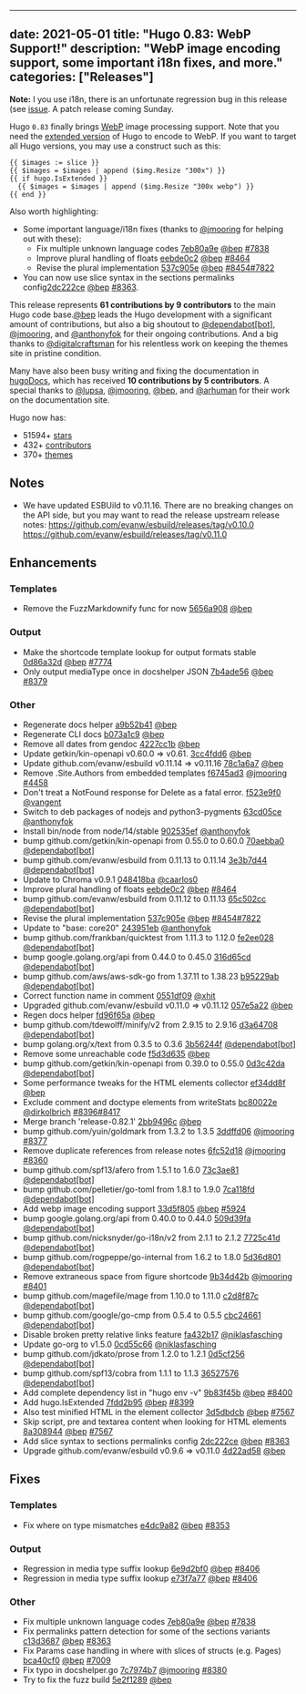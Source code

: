 
---
date: 2021-05-01
title: "Hugo 0.83: WebP Support!"
description: "WebP image encoding support, some important i18n fixes, and more."
categories: ["Releases"]
---

**Note:** I you use i18n, there is an unfortunate regression bug in this release (see [issue](https://github.com/gohugoio/hugo/issues/8492). A patch release coming Sunday.


Hugo `0.83` finally brings [WebP](https://gohugo.io/content-management/image-processing/) image processing support. Note that you need the [extended version](https://gohugo.io/troubleshooting/faq/#i-get-tocss--this-feature-is-not-available-in-your-current-hugo-version) of Hugo to encode to WebP. If you want to target all Hugo versions, you may use a construct such as this:

```go-html-template
{{ $images := slice }}
{{ $images = $images | append ($img.Resize "300x") }}
{{ if hugo.IsExtended }}
  {{ $images = $images | append ($img.Resize "300x webp") }}
{{ end }}
```

Also worth highlighting:

* Some important language/i18n fixes (thanks to [@jmooring](https://github.com/jmooring) for helping out with these):
    * Fix multiple unknown language codes [7eb80a9e](https://github.com/gohugoio/hugo/commit/7eb80a9e6fcb6d31711effa20310cfefb7b23c1b) [@bep](https://github.com/bep) [#7838](https://github.com/gohugoio/hugo/issues/7838)
    * Improve plural handling of floats [eebde0c2](https://github.com/gohugoio/hugo/commit/eebde0c2ac4964e91d26d8b0cf0ac43afcfd207f) [@bep](https://github.com/bep) [#8464](https://github.com/gohugoio/hugo/issues/8464)
    * Revise the plural implementation [537c905e](https://github.com/gohugoio/hugo/commit/537c905ec103dc5adaf8a1b2ccdef5da7cc660fd) [@bep](https://github.com/bep) [#8454](https://github.com/gohugoio/hugo/issues/8454)[#7822](https://github.com/gohugoio/hugo/issues/7822)
* You can now use slice syntax in the sections permalinks config[2dc222ce](https://github.com/gohugoio/hugo/commit/2dc222cec4460595af8569165d1c498bb45aac84) [@bep](https://github.com/bep) [#8363](https://github.com/gohugoio/hugo/issues/8363).

This release represents **61 contributions by 9 contributors** to the main Hugo code base.[@bep](https://github.com/bep) leads the Hugo development with a significant amount of contributions, but also a big shoutout to [@dependabot[bot]](https://github.com/apps/dependabot), [@jmooring](https://github.com/jmooring), and [@anthonyfok](https://github.com/anthonyfok) for their ongoing contributions.
And a big thanks to [@digitalcraftsman](https://github.com/digitalcraftsman) for his relentless work on keeping the themes site in pristine condition.

Many have also been busy writing and fixing the documentation in [hugoDocs](https://github.com/gohugoio/hugoDocs),
which has received **10 contributions by 5 contributors**. A special thanks to [@lupsa](https://github.com/lupsa), [@jmooring](https://github.com/jmooring), [@bep](https://github.com/bep), and [@arhuman](https://github.com/arhuman) for their work on the documentation site.


Hugo now has:

* 51594+ [stars](https://github.com/gohugoio/hugo/stargazers)
* 432+ [contributors](https://github.com/gohugoio/hugo/graphs/contributors)
* 370+ [themes](http://themes.gohugo.io/)

## Notes

* We have updated ESBUild to v0.11.16. There are no breaking changes on the API side, but you may want to read the release upstream release notes: https://github.com/evanw/esbuild/releases/tag/v0.10.0 https://github.com/evanw/esbuild/releases/tag/v0.11.0

## Enhancements

### Templates

* Remove the FuzzMarkdownify func for now [5656a908](https://github.com/gohugoio/hugo/commit/5656a908d837f2aa21837d39712b8ab4aa6db842) [@bep](https://github.com/bep) 

### Output

* Make the shortcode template lookup for output formats stable [0d86a32d](https://github.com/gohugoio/hugo/commit/0d86a32d8f3031e2124c8005b680b597f3c0e558) [@bep](https://github.com/bep) [#7774](https://github.com/gohugoio/hugo/issues/7774)
* Only output mediaType once in docshelper JSON [7b4ade56](https://github.com/gohugoio/hugo/commit/7b4ade56dd50d89a91760fc5ef8e2f151874de96) [@bep](https://github.com/bep) [#8379](https://github.com/gohugoio/hugo/issues/8379)

### Other

* Regenerate docs helper [a9b52b41](https://github.com/gohugoio/hugo/commit/a9b52b41758d20ae4c10b71721b22175395c69e9) [@bep](https://github.com/bep) 
* Regenerate CLI docs [b073a1c9](https://github.com/gohugoio/hugo/commit/b073a1c9723980eeb58717884006148dfc0e0c8e) [@bep](https://github.com/bep) 
* Remove all dates from gendoc [4227cc1b](https://github.com/gohugoio/hugo/commit/4227cc1bd308d1ef1ea151c86f72f537b5e77b1d) [@bep](https://github.com/bep) 
* Update getkin/kin-openapi v0.60.0 => v0.61. [3cc4fdd6](https://github.com/gohugoio/hugo/commit/3cc4fdd6f358263ffde33ccbf61546f073979e32) [@bep](https://github.com/bep) 
* Update github.com/evanw/esbuild v0.11.14 => v0.11.16 [78c1a6a7](https://github.com/gohugoio/hugo/commit/78c1a6a7c6e14f006854ee97ec561abdcf6203fc) [@bep](https://github.com/bep) 
* Remove .Site.Authors from embedded templates [f6745ad3](https://github.com/gohugoio/hugo/commit/f6745ad3588a7b3aaae228fec18fe0027affd566) [@jmooring](https://github.com/jmooring) [#4458](https://github.com/gohugoio/hugo/issues/4458)
* Don't treat a NotFound response for Delete as a fatal error. [f523e9f0](https://github.com/gohugoio/hugo/commit/f523e9f0fd0e0b0ce75879532caa834742297d16) [@vangent](https://github.com/vangent) 
* Switch to deb packages of nodejs and python3-pygments [63cd05ce](https://github.com/gohugoio/hugo/commit/63cd05ce5ae308c496b848f6b11bcb3fdbdf5cb2) [@anthonyfok](https://github.com/anthonyfok) 
* Install bin/node from node/14/stable [902535ef](https://github.com/gohugoio/hugo/commit/902535ef11fce449b377896ab7498c4799beb9ce) [@anthonyfok](https://github.com/anthonyfok) 
* bump github.com/getkin/kin-openapi from 0.55.0 to 0.60.0 [70aebba0](https://github.com/gohugoio/hugo/commit/70aebba04d801fe6a3784394d25c433ffeb6d123) [@dependabot[bot]](https://github.com/apps/dependabot) 
* bump github.com/evanw/esbuild from 0.11.13 to 0.11.14 [3e3b7d44](https://github.com/gohugoio/hugo/commit/3e3b7d4474ea97a1990f303482a12f0c3031bd07) [@dependabot[bot]](https://github.com/apps/dependabot) 
* Update to Chroma v0.9.1 [048418ba](https://github.com/gohugoio/hugo/commit/048418ba749d02eb3dde9d6895cedef2adaefefd) [@caarlos0](https://github.com/caarlos0) 
* Improve plural handling of floats [eebde0c2](https://github.com/gohugoio/hugo/commit/eebde0c2ac4964e91d26d8b0cf0ac43afcfd207f) [@bep](https://github.com/bep) [#8464](https://github.com/gohugoio/hugo/issues/8464)
* bump github.com/evanw/esbuild from 0.11.12 to 0.11.13 [65c502cc](https://github.com/gohugoio/hugo/commit/65c502cc8110e49540cbe2b49ecd5a8ede9e67a1) [@dependabot[bot]](https://github.com/apps/dependabot) 
* Revise the plural implementation [537c905e](https://github.com/gohugoio/hugo/commit/537c905ec103dc5adaf8a1b2ccdef5da7cc660fd) [@bep](https://github.com/bep) [#8454](https://github.com/gohugoio/hugo/issues/8454)[#7822](https://github.com/gohugoio/hugo/issues/7822)
* Update to "base: core20" [243951eb](https://github.com/gohugoio/hugo/commit/243951ebe9715d3da3968e96e6f60dcd53e25d92) [@anthonyfok](https://github.com/anthonyfok) 
* bump github.com/frankban/quicktest from 1.11.3 to 1.12.0 [fe2ee028](https://github.com/gohugoio/hugo/commit/fe2ee028024836695c99e28595393588e3930136) [@dependabot[bot]](https://github.com/apps/dependabot) 
* bump google.golang.org/api from 0.44.0 to 0.45.0 [316d65cd](https://github.com/gohugoio/hugo/commit/316d65cd7049d60b0d5ac0080a87236198e74fc9) [@dependabot[bot]](https://github.com/apps/dependabot) 
* bump github.com/aws/aws-sdk-go from 1.37.11 to 1.38.23 [b95229ab](https://github.com/gohugoio/hugo/commit/b95229ab49ac2126aefe7802392ef34fdd021c3b) [@dependabot[bot]](https://github.com/apps/dependabot) 
* Correct function name in comment [0551df09](https://github.com/gohugoio/hugo/commit/0551df090e6b2a391941bf7383b79c2dbc11d416) [@xhit](https://github.com/xhit) 
* Upgraded github.com/evanw/esbuild v0.11.0 => v0.11.12 [057e5a22](https://github.com/gohugoio/hugo/commit/057e5a22af937459082c3096ba3095b343d1a8bf) [@bep](https://github.com/bep) 
* Regen docs helper [fd96f65a](https://github.com/gohugoio/hugo/commit/fd96f65a3d7755e49b4a70fb276dfffcba4e541a) [@bep](https://github.com/bep) 
* bump github.com/tdewolff/minify/v2 from 2.9.15 to 2.9.16 [d3a64708](https://github.com/gohugoio/hugo/commit/d3a64708f49139552ca79a199a4cbf6544375443) [@dependabot[bot]](https://github.com/apps/dependabot) 
* bump golang.org/x/text from 0.3.5 to 0.3.6 [3b56244f](https://github.com/gohugoio/hugo/commit/3b56244f425a72c783bb58c30542aeb4b045acca) [@dependabot[bot]](https://github.com/apps/dependabot) 
* Remove some unreachable code [f5d3d635](https://github.com/gohugoio/hugo/commit/f5d3d635e6b88d7c5d304b80f04e7b4361349fd6) [@bep](https://github.com/bep) 
* bump github.com/getkin/kin-openapi from 0.39.0 to 0.55.0 [0d3c42da](https://github.com/gohugoio/hugo/commit/0d3c42da56151325f16802b3b1a4105a21ce250e) [@dependabot[bot]](https://github.com/apps/dependabot) 
* Some performance tweaks for the HTML elements collector [ef34dd8f](https://github.com/gohugoio/hugo/commit/ef34dd8f0e94e52ba6f1d5d607e4ac3ae98a7abb) [@bep](https://github.com/bep) 
* Exclude comment and doctype elements from writeStats [bc80022e](https://github.com/gohugoio/hugo/commit/bc80022e033a5462d1a9ce541f40a050994011cc) [@dirkolbrich](https://github.com/dirkolbrich) [#8396](https://github.com/gohugoio/hugo/issues/8396)[#8417](https://github.com/gohugoio/hugo/issues/8417)
* Merge branch 'release-0.82.1' [2bb9496c](https://github.com/gohugoio/hugo/commit/2bb9496ce29dfe90e8b3664ed8cf7f895011b2d4) [@bep](https://github.com/bep) 
* bump github.com/yuin/goldmark from 1.3.2 to 1.3.5 [3ddffd06](https://github.com/gohugoio/hugo/commit/3ddffd064dbacf62aa854b26ea8ddc5d15ba1ef8) [@jmooring](https://github.com/jmooring) [#8377](https://github.com/gohugoio/hugo/issues/8377)
* Remove duplicate references from release notes [6fc52d18](https://github.com/gohugoio/hugo/commit/6fc52d185a98b86c70b6ba862549cc6aae782691) [@jmooring](https://github.com/jmooring) [#8360](https://github.com/gohugoio/hugo/issues/8360)
* bump github.com/spf13/afero from 1.5.1 to 1.6.0 [73c3ae81](https://github.com/gohugoio/hugo/commit/73c3ae818a7fc78febff092ac74772a114a2cbd2) [@dependabot[bot]](https://github.com/apps/dependabot) 
* bump github.com/pelletier/go-toml from 1.8.1 to 1.9.0 [7ca118fd](https://github.com/gohugoio/hugo/commit/7ca118fdfd9f0d1c636ef5e266c9000a20099e03) [@dependabot[bot]](https://github.com/apps/dependabot) 
* Add webp image encoding support [33d5f805](https://github.com/gohugoio/hugo/commit/33d5f805923eb50dfb309d024f6555c59a339846) [@bep](https://github.com/bep) [#5924](https://github.com/gohugoio/hugo/issues/5924)
* bump google.golang.org/api from 0.40.0 to 0.44.0 [509d39fa](https://github.com/gohugoio/hugo/commit/509d39fa6ddbba106c127b7923a41b0dcaea9381) [@dependabot[bot]](https://github.com/apps/dependabot) 
* bump github.com/nicksnyder/go-i18n/v2 from 2.1.1 to 2.1.2 [7725c41d](https://github.com/gohugoio/hugo/commit/7725c41d40b7009c2701a5ad3fa6bc9de57b88ee) [@dependabot[bot]](https://github.com/apps/dependabot) 
* bump github.com/rogpeppe/go-internal from 1.6.2 to 1.8.0 [5d36d801](https://github.com/gohugoio/hugo/commit/5d36d801534c0823697610fdb32e1eeb61f70e33) [@dependabot[bot]](https://github.com/apps/dependabot) 
* Remove extraneous space from figure shortcode [9b34d42b](https://github.com/gohugoio/hugo/commit/9b34d42bb2ff05deaeeef63ff4b5b993f35f0451) [@jmooring](https://github.com/jmooring) [#8401](https://github.com/gohugoio/hugo/issues/8401)
* bump github.com/magefile/mage from 1.10.0 to 1.11.0 [c2d8f87c](https://github.com/gohugoio/hugo/commit/c2d8f87cfc1c4ae666fbb1fb5b8983d43492333f) [@dependabot[bot]](https://github.com/apps/dependabot) 
* bump github.com/google/go-cmp from 0.5.4 to 0.5.5 [cbc24661](https://github.com/gohugoio/hugo/commit/cbc246616e88729322dad70971eae18ef59dd5d4) [@dependabot[bot]](https://github.com/apps/dependabot) 
* Disable broken pretty relative links feature [fa432b17](https://github.com/gohugoio/hugo/commit/fa432b17b349ed7e914af3625187e2c1dc2e243b) [@niklasfasching](https://github.com/niklasfasching) 
* Update go-org to v1.5.0 [0cd55c66](https://github.com/gohugoio/hugo/commit/0cd55c66d370559b66eea220626c4842efaf7039) [@niklasfasching](https://github.com/niklasfasching) 
* bump github.com/jdkato/prose from 1.2.0 to 1.2.1 [0d5cf256](https://github.com/gohugoio/hugo/commit/0d5cf256e4f2a5babcbcf7b49a6818869c3c0691) [@dependabot[bot]](https://github.com/apps/dependabot) 
* bump github.com/spf13/cobra from 1.1.1 to 1.1.3 [36527576](https://github.com/gohugoio/hugo/commit/36527576b30224dff2eae7f6c9f27eff807d5402) [@dependabot[bot]](https://github.com/apps/dependabot) 
* Add complete dependency list in "hugo env -v" [9b83f45b](https://github.com/gohugoio/hugo/commit/9b83f45b6dcafa6e50df80a4786d6a36400a47fe) [@bep](https://github.com/bep) [#8400](https://github.com/gohugoio/hugo/issues/8400)
* Add hugo.IsExtended [7fdd2b95](https://github.com/gohugoio/hugo/commit/7fdd2b95e20f322b0a47f63ff1010a04f47ce67b) [@bep](https://github.com/bep) [#8399](https://github.com/gohugoio/hugo/issues/8399)
* Also test minified HTML in the element collector [3d5dbdcb](https://github.com/gohugoio/hugo/commit/3d5dbdcb1a11b059fc2f93ed6fadb9009bf72673) [@bep](https://github.com/bep) [#7567](https://github.com/gohugoio/hugo/issues/7567)
* Skip script, pre and textarea content when looking for HTML elements [8a308944](https://github.com/gohugoio/hugo/commit/8a308944e46f8c2aa054005d5aed89f2711f9c1d) [@bep](https://github.com/bep) [#7567](https://github.com/gohugoio/hugo/issues/7567)
* Add slice syntax to sections permalinks config [2dc222ce](https://github.com/gohugoio/hugo/commit/2dc222cec4460595af8569165d1c498bb45aac84) [@bep](https://github.com/bep) [#8363](https://github.com/gohugoio/hugo/issues/8363)
* Upgrade github.com/evanw/esbuild v0.9.6 => v0.11.0 [4d22ad58](https://github.com/gohugoio/hugo/commit/4d22ad580ec8c8e5e27cf4f5cce69b6828aa8501) [@bep](https://github.com/bep) 

## Fixes

### Templates

* Fix where on type mismatches [e4dc9a82](https://github.com/gohugoio/hugo/commit/e4dc9a82b557a417b1552c533b0df605c6ff1cc0) [@bep](https://github.com/bep) [#8353](https://github.com/gohugoio/hugo/issues/8353)

### Output

* Regression in media type suffix lookup [6e9d2bf0](https://github.com/gohugoio/hugo/commit/6e9d2bf0c936900f8f676d485098755b3f463373) [@bep](https://github.com/bep) [#8406](https://github.com/gohugoio/hugo/issues/8406)
* Regression in media type suffix lookup [e73f7a77](https://github.com/gohugoio/hugo/commit/e73f7a770dfb06f23d842d589bdd3d0fb53c7eed) [@bep](https://github.com/bep) [#8406](https://github.com/gohugoio/hugo/issues/8406)

### Other

* Fix multiple unknown language codes [7eb80a9e](https://github.com/gohugoio/hugo/commit/7eb80a9e6fcb6d31711effa20310cfefb7b23c1b) [@bep](https://github.com/bep) [#7838](https://github.com/gohugoio/hugo/issues/7838)
* Fix permalinks pattern detection for some of the sections variants [c13d3687](https://github.com/gohugoio/hugo/commit/c13d368746992eb39a33f065ca808e129baec4ef) [@bep](https://github.com/bep) [#8363](https://github.com/gohugoio/hugo/issues/8363)
* Fix Params case handling in where with slices of structs (e.g. Pages) [bca40cf0](https://github.com/gohugoio/hugo/commit/bca40cf0c9c7b75e6d5b4a9ac8b927eb17590c7e) [@bep](https://github.com/bep) [#7009](https://github.com/gohugoio/hugo/issues/7009)
* Fix typo in docshelper.go [7c7974b7](https://github.com/gohugoio/hugo/commit/7c7974b711879938eafc08a2ce242d0f00c8e9e6) [@jmooring](https://github.com/jmooring) [#8380](https://github.com/gohugoio/hugo/issues/8380)
* Try to fix the fuzz build [5e2f1289](https://github.com/gohugoio/hugo/commit/5e2f1289118dc1489fb782bf289298a05104eeaf) [@bep](https://github.com/bep) 





